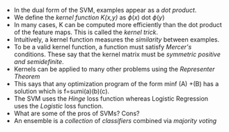 - In the dual form of the SVM, examples appear as a *dot product*. 
- We define the *kernel function K(x,y)* as $\phi(x)$ dot $\phi(y)$
- In many cases, K can be computed more efficiently than the dot product of the feature maps. This is called the *kernel trick*.
- Intuitively, a kernel function measures the *similarity* between examples.
- To be a valid kernel function, a function must satisfy *Mercer's* conditions. These say that the kernel matrix must be *symmetric positive and semidefinite*.
- Kernels can be applied to many other problems using the *Representer Theorem*
- This says that any optimization program of the form minf (A) +(B) has a solution which is f=sumi(a)(b)(c). 
- The SVM uses the *Hinge* loss function whereas Logistic Regression uses the *Logistic* loss function.
- What are some of the pros of SVMs? Cons? 
- An ensemble is a *collection* of *classifiers* combined via *majority voting*
